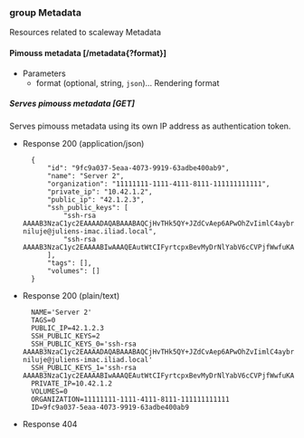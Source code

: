 ### group Metadata
Resources related to scaleway Metadata

#### Pimouss metadata [/metadata{?format}]

+ Parameters
    + format (optional, string, `json`)... Rendering format

##### Serves pimouss metadata [GET]
Serves pimouss metadata using its own IP address as authentication token.

+ Response 200 (application/json)

        {
            "id": "9fc9a037-5eaa-4073-9919-63adbe400ab9",
            "name": "Server 2",
            "organization": "11111111-1111-4111-8111-111111111111",
            "private_ip": "10.42.1.2",
            "public_ip": "42.1.2.3",
            "ssh_public_keys": [
                "ssh-rsa AAAAB3NzaC1yc2EAAAADAQABAAABAQCjHvTHk5QY+JZdCvAep6APwOhZvIimlC4aybrXkGSBxpNeZI1f+AexDuFFWGZPb1y135pgTAc7VXpKD2FU2xd4EwsSTHaBcaBIs1HkhpFScTwN15IfLiefIHgjgveP/8U8AKQvCK7oecz3egjvqNtBDDj9cHySpQ6w5Zq/rtF7Ku8xAfBa78NEQrwaYvdfHqI/1APeoo61MJse+xZH2LVHX1EZp79jRbHny/0WkZifVXudDCmM9aqI3G1ZgWTWvFxHW/HTkSLz1v8OHD1ZPOEjIIKLxCoYE4kukK2eVZVUWFb+iU+u6GunwqWUa6W/g+0NzpEoSHVcasIC88d3tBZD niluje@juliens-imac.iliad.local",
                "ssh-rsa AAAAB3NzaC1yc2EAAAABIwAAAQEAutWtCIFyrtcpxBevMyDrNlYabV6cCVPjfWwfuKABofuWwCSX8gP2gSnmjQCdtTwYnz/vAuAXbKxn8pxtUy4c24oRvtwqHpEsFDMpzzMzWtghQFOHEd7NWzda3yDGCaJ8OFD1IkiFad5QNKmOt8nlERBUK9cwbPjzhTnP/o2Odn5nJJ8WySn0/TWwMaHH6hpZTtKMSrIn06Fo5MviPfeZ9Loe8IfgV7llB7ITMFTUKP5vPVvMlPJi8MYeo0AYmhFhbTO5wWj8hK8AJELF9RwMCehcsxjDRxKKbxiv9RL3yIdBH0dftlaNX5rYazRp4zB2BYvfPNjhpTqrY2RdPYAvTw=="
            ],
            "tags": [],
            "volumes": []
        }

+ Response 200 (plain/text)

        NAME='Server 2'
        TAGS=0
        PUBLIC_IP=42.1.2.3
        SSH_PUBLIC_KEYS=2
        SSH_PUBLIC_KEYS_0='ssh-rsa AAAAB3NzaC1yc2EAAAADAQABAAABAQCjHvTHk5QY+JZdCvAep6APwOhZvIimlC4aybrXkGSBxpNeZI1f+AexDuFFWGZPb1y135pgTAc7VXpKD2FU2xd4EwsSTHaBcaBIs1HkhpFScTwN15IfLiefIHgjgveP/8U8AKQvCK7oecz3egjvqNtBDDj9cHySpQ6w5Zq/rtF7Ku8xAfBa78NEQrwaYvdfHqI/1APeoo61MJse+xZH2LVHX1EZp79jRbHny/0WkZifVXudDCmM9aqI3G1ZgWTWvFxHW/HTkSLz1v8OHD1ZPOEjIIKLxCoYE4kukK2eVZVUWFb+iU+u6GunwqWUa6W/g+0NzpEoSHVcasIC88d3tBZD niluje@juliens-imac.iliad.local'
        SSH_PUBLIC_KEYS_1='ssh-rsa AAAAB3NzaC1yc2EAAAABIwAAAQEAutWtCIFyrtcpxBevMyDrNlYabV6cCVPjfWwfuKABofuWwCSX8gP2gSnmjQCdtTwYnz/vAuAXbKxn8pxtUy4c24oRvtwqHpEsFDMpzzMzWtghQFOHEd7NWzda3yDGCaJ8OFD1IkiFad5QNKmOt8nlERBUK9cwbPjzhTnP/o2Odn5nJJ8WySn0/TWwMaHH6hpZTtKMSrIn06Fo5MviPfeZ9Loe8IfgV7llB7ITMFTUKP5vPVvMlPJi8MYeo0AYmhFhbTO5wWj8hK8AJELF9RwMCehcsxjDRxKKbxiv9RL3yIdBH0dftlaNX5rYazRp4zB2BYvfPNjhpTqrY2RdPYAvTw=='
        PRIVATE_IP=10.42.1.2
        VOLUMES=0
        ORGANIZATION=11111111-1111-4111-8111-111111111111
        ID=9fc9a037-5eaa-4073-9919-63adbe400ab9

+ Response 404